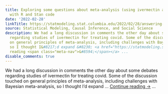```yaml
---
title: Exploring some questions about meta-analysis (using ivermectin as an example),
  with R and Stan code
date: '2022-02-28'
linkTitle: https://statmodeling.stat.columbia.edu/2022/02/28/answering-some-questions-about-meta-analysis-using-ivermectin-as-an-example/
source: Statistical Modeling, Causal Inference, and Social Science
description: We had a long discussion in comments the other day about some debates
  regarding studies of ivermectin for treating covid. Some of the discussion touched
  on general principles of meta-analysis, including challenges with Bayesian meta-analysis,
  so I thought I&#8217;d expand &#8230; <a href="https://statmodeling.stat.columbia.edu/2022/02/28/answering-some-questions-about-meta-analysis-using-ivermectin-as-an-example/">Continue
  reading <span class="meta-nav">&#8594;</span></a> ...
disable_comments: true
---
```

We had a long discussion in comments the other day about some debates regarding studies of ivermectin for treating covid. Some of the discussion touched on general principles of meta-analysis, including challenges with Bayesian meta-analysis, so I thought I&#8217;d expand &#8230; <a href="https://statmodeling.stat.columbia.edu/2022/02/28/answering-some-questions-about-meta-analysis-using-ivermectin-as-an-example/">Continue reading <span class="meta-nav">&#8594;</span></a> ...